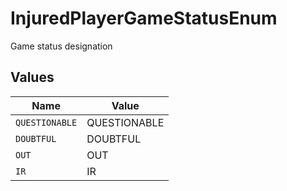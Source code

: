 # InjuredPlayerGameStatusEnum

Game status designation


## Values

| Name           | Value          |
| -------------- | -------------- |
| `QUESTIONABLE` | QUESTIONABLE   |
| `DOUBTFUL`     | DOUBTFUL       |
| `OUT`          | OUT            |
| `IR`           | IR             |